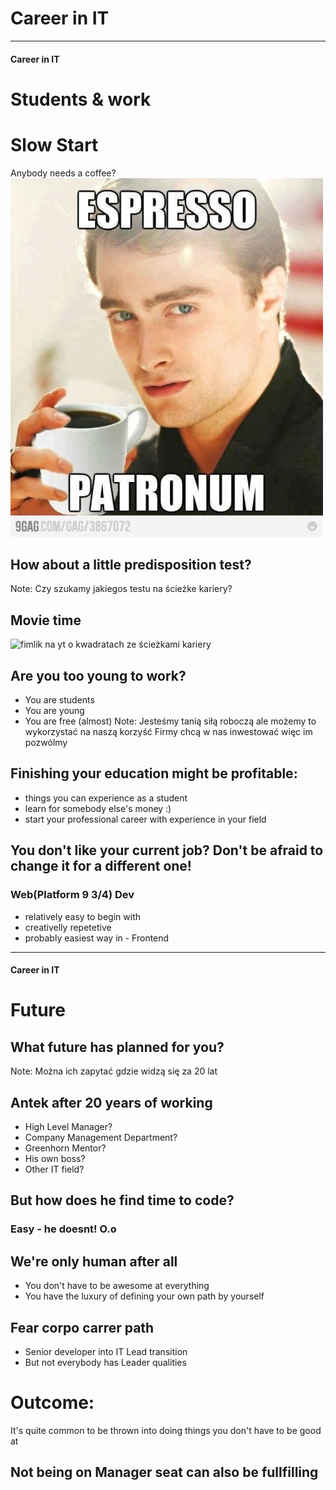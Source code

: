 # Career in IT
<!-- .slide: data-background-image="https://s-media-cache-ak0.pinimg.com/originals/2f/ae/e1/2faee1afb1444950f14b8feea47620ff.jpg" -->

---

#### Career in IT
# Students & work

# Slow Start
Anybody needs a coffee? <br />
 ![thing](md/10-carrier-path_img/tumblr_m2n06sUe1b1rttnhxo1_500.jpg)

## How about a little predisposition test?
Note:
Czy szukamy jakiegos testu na ścieżke kariery?

## Movie time
 ![fimlik na yt o kwadratach ze ścieżkami kariery]()

## Are you too young to work?
- You are students
- You are young
- You are free (almost)
Note:
Jesteśmy tanią siłą roboczą ale możemy to wykorzystać na naszą korzyść
Firmy chcą w nas inwestować więc im pozwólmy

## Finishing your education might be profitable:
- things you can experience as a student
- learn for somebody else's money :)
- start your professional career with experience in your field

## You don't like your current job? Don't be afraid to change it for a different one!

### Web(Platform 9 3/4) Dev
- relatively easy to begin with
- creativelly repetetive
- probably easiest way in - Frontend

---

#### Career in IT
# Future 

## What future has planned for you?
Note:
Można ich zapytać gdzie widzą się za 20 lat

## Antek after 20 years of working
- High Level Manager?
- Company Management Department?
- Greenhorn Mentor?
- His own boss?
- Other IT field?

## But how does he find time to code?
### Easy - he doesnt! O.o

## We're only human after all
- You don't have to be awesome at everything
- You have the luxury of defining your own path by yourself

## Fear corpo carrer path
- Senior developer into IT Lead transition
- But not everybody has Leader qualities
# Outcome:
It's quite common to be thrown into doing things you don't have to be good at

## Not being on Manager seat can also be fullfilling


